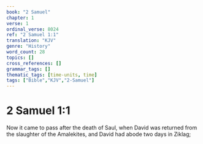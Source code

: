 ```yaml
---
book: "2 Samuel"
chapter: 1
verse: 1
ordinal_verse: 8024
ref: "2 Samuel 1:1"
translation: "KJV"
genre: "History"
word_count: 28
topics: []
cross_references: []
grammar_tags: []
thematic_tags: [time-units, time]
tags: ["Bible","KJV","2-Samuel"]
---
```


# 2 Samuel 1:1

Now it came to pass after the death of Saul, when David was returned from the slaughter of the Amalekites, and David had abode two days in Ziklag;
